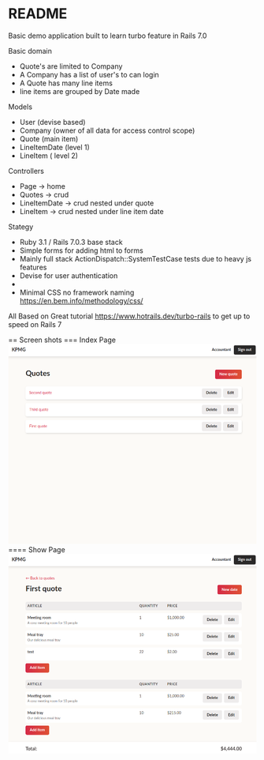 # README

Basic demo application built to learn turbo feature in Rails 7.0 

Basic domain 
* Quote's are limited to Company
* A Company has a list of user's to can login
* A Quote has many line items
* line items are grouped by Date made

Models
* User (devise based)
* Company (owner of all data for access control scope)
* Quote (main item)
* LineItemDate (level 1)
* LineItem ( level 2)

Controllers
* Page -> home
* Quotes -> crud
* LineItemDate -> crud nested under quote
* LineItem -> crud nested under line item date

Stategy
* Ruby 3.1 / Rails 7.0.3 base stack 
* Simple forms for adding html to forms
* Mainly full stack ActionDispatch::SystemTestCase tests due to heavy js features
* Devise for user authentication
* 
* Minimal CSS no framework naming https://en.bem.info/methodology/css/

All Based on Great tutorial https://www.hotrails.dev/turbo-rails
to get up to speed on Rails 7

== Screen shots
=== Index Page
![index page](./public/screenshot-index.png)
==== Show Page
![show page](./public/screenshot-show.png)